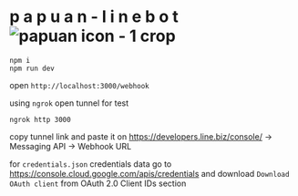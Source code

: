 # p a p u a n - l i n e b o t ![papuan icon - 1 crop](https://github.com/11best/papuan-linebot/assets/97434421/78be7840-cb5f-4276-9b46-959dccbef01d)


```
npm i
npm run dev
```

open `http://localhost:3000/webhook`

using `ngrok` open tunnel for test

```
ngrok http 3000
```

copy tunnel link and paste it on https://developers.line.biz/console/ -> Messaging API -> Webhook URL

for `credentials.json` credentials data
go to https://console.cloud.google.com/apis/credentials
and download `Download OAuth client` from OAuth 2.0 Client IDs section
